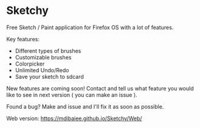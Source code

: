 Sketchy
=======

Free Sketch / Paint application for Firefox OS with a lot of features.

Key features:
* Different types of brushes 
* Customizable brushes 
* Colorpicker 
* Unlimited Undo/Redo 
* Save your sketch to sdcard 

New features are coming soon! Contact and tell us what feature you would like to see in next version ( you can make an issue ).

Found a bug? Make and issue and I'll fix it as soon as possible.

Web version: https://mdibaiee.github.io/Sketchy/Web/
